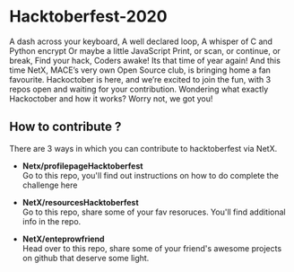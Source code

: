 # Hacktoberfest-2020

A dash across your keyboard,
A well declared loop, 
A whisper of C and Python encrypt
Or maybe a little JavaScript
Print, or scan, or continue, or break,
Find your hack, Coders awake!
Its that time of year again! And this time NetX, MACE’s very own Open Source club, is bringing home a fan favourite. Hackoctober is here, and we’re excited to join the fun, with 3 repos open and waiting for your contribution. Wondering what exactly Hackoctober and how it works? Worry not, we got you!

## How to contribute ?

There are 3 ways in which you can contribute to hacktoberfest via NetX.

- **Netx/profilepageHacktoberfest**  
  Go to this repo, you'll find out instructions on how to do complete the challenge here
 
- **NetX/resourcesHacktoberfest**  
  Go to this repo, share some of your fav resoruces. You'll find additional info in the repo.
  
- **NetX/enteprowfriend**  
    Head over to this repo, share some of your friend's awesome projects on github that deserve some light.
